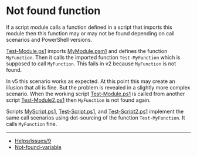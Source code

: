 # Not found function

If a script module calls a function defined in a script that imports this
module then this function may or may not be found depending on call
scenarios and PowerShell versions.

[Test-Module.ps1](Test-Module.ps1) imports [MyModule.psm1](MyModule.psm1) and
defines the function `MyFunction`. Then it calls the imported function
`Test-MyFunction` which is supposed to call `MyFunction`. This fails in v2
because `MyFunction` is not found.

In v5 this scenario works as expected. At this point this may create an
illusion that all is fine. But the problem is revealed in a slightly more
complex scenario. When the working script [Test-Module.ps1](Test-Module.ps1)
is called from another script [Test-Module2.ps1](Test-Module2.ps1) then
`MyFunction` is not found again.

Scripts [MyScript.ps1](MyScript.ps1), [Test-Script.ps1](Test-Script.ps1), and
[Test-Script2.ps1](Test-Script2.ps1) implement the same call scenarios using
dot-sourcing of the function `Test-MyFunction`. It calls `MyFunction` fine.

***

- [Helps/issues/9](https://github.com/nightroman/Helps/issues/9)
- [Not-found-variable](../Not-found-variable)
